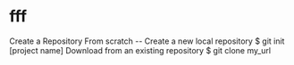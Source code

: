 # fff

Create a Repository
From scratch -- Create a new local
repository
$ git init [project name]
Download from an existing repository
$ git clone my_url